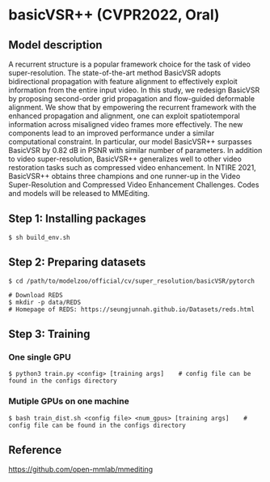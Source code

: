 # basicVSR++ (CVPR2022, Oral)

## Model description

A recurrent structure is a popular framework choice for the task of video super-resolution. The state-of-the-art method BasicVSR adopts bidirectional propagation with feature alignment to effectively exploit information from the entire input video. In this study, we redesign BasicVSR by proposing second-order grid propagation and flow-guided deformable alignment. We show that by empowering the recurrent framework with the enhanced propagation and alignment, one can exploit spatiotemporal information across misaligned video frames more effectively. The new components lead to an improved performance under a similar computational constraint. In particular, our model BasicVSR++ surpasses BasicVSR by 0.82 dB in PSNR with similar number of parameters. In addition to video super-resolution, BasicVSR++ generalizes well to other video restoration tasks such as compressed video enhancement. In NTIRE 2021, BasicVSR++ obtains three champions and one runner-up in the Video Super-Resolution and Compressed Video Enhancement Challenges. Codes and models will be released to MMEditing.

## Step 1: Installing packages

```shell
$ sh build_env.sh
```

## Step 2: Preparing datasets

```shell
$ cd /path/to/modelzoo/official/cv/super_resolution/basicVSR/pytorch

# Download REDS
$ mkdir -p data/REDS
# Homepage of REDS: https://seungjunnah.github.io/Datasets/reds.html
```

## Step 3: Training

### One single GPU
```shell
$ python3 train.py <config> [training args]    # config file can be found in the configs directory
```

### Mutiple GPUs on one machine
```shell
$ bash train_dist.sh <config file> <num_gpus> [training args]    # config file can be found in the configs directory 
```

## Reference
https://github.com/open-mmlab/mmediting